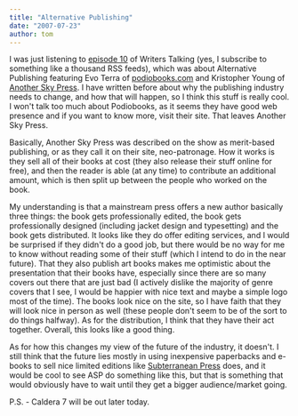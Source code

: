```yaml
---
title: "Alternative Publishing"
date: "2007-07-23"
author: tom
---
```


I was just listening to [episode 10](http://writerstalking.com/wordpress/2007/07/18/episode-ten-opportunities-in-alternative-publishing/ "Writers Talking - Episode 10: Opportunities in Alternative Publishing") of Writers Talking (yes, I subscribe to something like a thousand RSS feeds), which was about Alternative Publishing featuring Evo Terra of [podiobooks.com](http://www.podiobooks.com "Podiobooks.com") and Kristopher Young of [Another Sky Press](http://www.anothersky.org/ "Another Sky Press"). I have written before about why the publishing industry needs to change, and how that will happen, so I think this stuff is really cool. I won't talk too much about Podiobooks, as it seems they have good web presence and if you want to know more, visit their site. That leaves Another Sky Press.

Basically, Another Sky Press was described on the show as merit-based publishing, or as they call it on their site, neo-patronage. How it works is they sell all of their books at cost (they also release their stuff online for free), and then the reader is able (at any time) to contribute an additional amount, which is then split up between the people who worked on the book.

My understanding is that a mainstream press offers a new author basically three things: the book gets professionally edited, the book gets professionally designed (including jacket design and typesetting) and the book gets distributed. It looks like they do offer editing services, and I would be surprised if they didn't do a good job, but there would be no way for me to know without reading some of their stuff (which I intend to do in the near future). That they also publish art books makes me optimistic about the presentation that their books have, especially since there are so many covers out there that are just bad (I actively dislike the majority of genre covers that I see, I would be happier with nice text and maybe a simple logo most of the time). The books look nice on the site, so I have faith that they will look nice in person as well (these people don't seem to be of the sort to do things halfway). As for the distribution, I think that they have their act together. Overall, this looks like a good thing.

As for how this changes my view of the future of the industry, it doesn't. I still think that the future lies mostly in using inexpensive paperbacks and e-books to sell nice limited editions like [Subterranean Press](http://www.subterraneanpress.com/ "Subterranean Press") does, and it would be cool to see ASP do something like this, but that is something that would obviously have to wait until they get a bigger audience/market going.

P.S. - Caldera 7 will be out later today.
